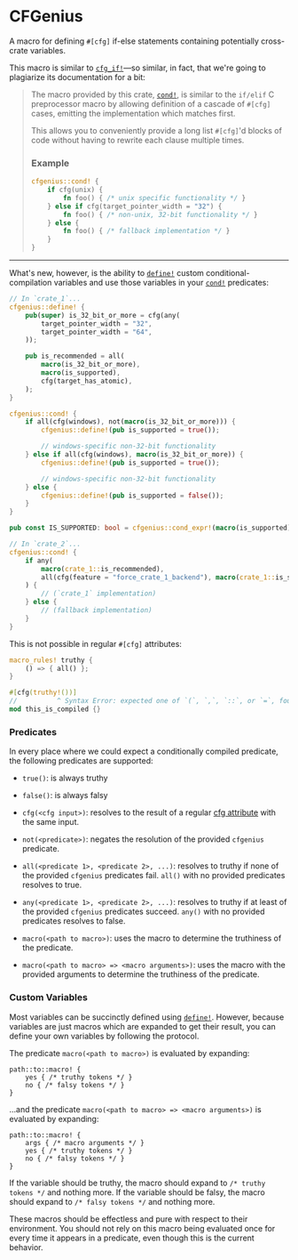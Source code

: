 # CFGenius

<!-- cargo-rdme start -->

A macro for defining `#[cfg]` if-else statements containing potentially cross-crate variables.

This macro is similar to [`cfg_if!`][cfg_if]—so similar, in fact, that we're going to plagiarize its
documentation for a bit:

> The macro provided by this crate, [`cond!`](https://docs.rs/cfgenius/latest/cfgenius/macro.cond.html), is similar to the `if/elif` C
> preprocessor macro by allowing definition of a cascade of `#[cfg]` cases, emitting the
> implementation which matches first.
>
> This allows you to conveniently provide a long list `#[cfg]`'d blocks of code without having
> to rewrite each clause multiple times.
>
> ### Example
>
> ```rust
> cfgenius::cond! {
>     if cfg(unix) {
>         fn foo() { /* unix specific functionality */ }
>     } else if cfg(target_pointer_width = "32") {
>         fn foo() { /* non-unix, 32-bit functionality */ }
>     } else {
>         fn foo() { /* fallback implementation */ }
>     }
> }
> ```

---

What's new, however, is the ability to [`define!`](https://docs.rs/cfgenius/latest/cfgenius/macro.define.html) custom conditional-compilation
variables and use those variables in your [`cond!`](https://docs.rs/cfgenius/latest/cfgenius/macro.cond.html) predicates:

```rust
// In `crate_1`...
cfgenius::define! {
    pub(super) is_32_bit_or_more = cfg(any(
        target_pointer_width = "32",
        target_pointer_width = "64",
    ));

    pub is_recommended = all(
        macro(is_32_bit_or_more),
        macro(is_supported),
        cfg(target_has_atomic),
    );
}

cfgenius::cond! {
    if all(cfg(windows), not(macro(is_32_bit_or_more))) {
        cfgenius::define!(pub is_supported = true());

        // windows-specific non-32-bit functionality
    } else if all(cfg(windows), macro(is_32_bit_or_more)) {
        cfgenius::define!(pub is_supported = true());

        // windows-specific non-32-bit functionality
    } else {
        cfgenius::define!(pub is_supported = false());
    }
}

pub const IS_SUPPORTED: bool = cfgenius::cond_expr!(macro(is_supported));

// In `crate_2`...
cfgenius::cond! {
    if any(
        macro(crate_1::is_recommended),
        all(cfg(feature = "force_crate_1_backend"), macro(crate_1::is_supported))
    ) {
        // (`crate_1` implementation)
    } else {
        // (fallback implementation)
    }
}
```

This is not possible in regular `#[cfg]` attributes:

```rust
macro_rules! truthy {
    () => { all() };
}

#[cfg(truthy!())]
//          ^ Syntax Error: expected one of `(`, `,`, `::`, or `=`, found `!`
mod this_is_compiled {}
```

### Predicates

In every place where we could expect a conditionally compiled predicate, the following predicates
are supported:

- `true()`: is always truthy

- `false()`: is always falsy

- `cfg(<cfg input>)`: resolves to the result of a regular [cfg attribute][cfg_attr] with the
  same input.

- `not(<predicate>)`: negates the resolution of the provided `cfgenius` predicate.

- `all(<predicate 1>, <predicate 2>, ...)`: resolves to truthy if none of the provided `cfgenius`
  predicates fail. `all()` with no provided predicates resolves to true.

- `any(<predicate 1>, <predicate 2>, ...)`: resolves to truthy if at least of the provided `cfgenius`
  predicates succeed. `any()` with no provided predicates resolves to false.

- `macro(<path to macro>)`: uses the macro to determine the truthiness of the predicate.

- `macro(<path to macro> => <macro arguments>)`: uses the macro with the provided arguments to
  determine the truthiness of the predicate.

### Custom Variables

Most variables can be succinctly defined using [`define!`](https://docs.rs/cfgenius/latest/cfgenius/macro.define.html). However, because
variables are just macros which are expanded to get their result, you can define your own
variables by following the protocol.

The predicate `macro(<path to macro>)` is evaluated by expanding:

```no_compile
path::to::macro! {
    yes { /* truthy tokens */ }
    no { /* falsy tokens */ }
}
```

...and the predicate `macro(<path to macro> => <macro arguments>)` is evaluated by expanding:

```no_compile
path::to::macro! {
    args { /* macro arguments */ }
    yes { /* truthy tokens */ }
    no { /* falsy tokens */ }
}
```

If the variable should be truthy, the macro should expand to `/* truthy tokens */` and nothing
more. If the variable should be falsy, the macro should expand to `/* falsy tokens */` and
nothing more.

These macros should be effectless and pure with respect to their environment. You should not
rely on this macro being evaluated once for every time it appears in a predicate, even though
this is the current behavior.

[cfg_if]: https://docs.rs/cfg-if/1.0.0/cfg_if/index.html
[cfg_attr]: https://doc.rust-lang.org/reference/conditional-compilation.html

<!-- cargo-rdme end -->
